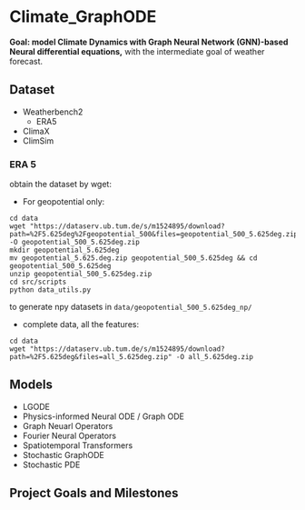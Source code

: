 # Climate_GraphODE

__Goal: model Climate Dynamics with Graph Neural Network (GNN)-based Neural differential equations,__ with the intermediate goal of weather forecast. 


## Dataset 
- Weatherbench2 
    - ERA5
- ClimaX
- ClimSim 

### ERA 5 

obtain the dataset by wget: 

- For geopotential only: 
```
cd data
wget "https://dataserv.ub.tum.de/s/m1524895/download?path=%2F5.625deg%2Fgeopotential_500&files=geopotential_500_5.625deg.zip" -O geopotential_500_5.625deg.zip
mkdir geopotential_5.625deg
mv geopotential_5.625.deg.zip geopotential_500_5.625deg && cd geopotential_500_5.625deg
unzip geopotential_500_5.625deg.zip 
cd src/scripts
python data_utils.py 
```
to generate npy datasets in `data/geopotential_500_5.625deg_np/` 


- complete data, all the features:
```
cd data
wget "https://dataserv.ub.tum.de/s/m1524895/download?path=%2F5.625deg&files=all_5.625deg.zip" -O all_5.625deg.zip
```



## Models 
- LGODE 
- Physics-informed Neural ODE / Graph ODE 
- Graph Neuarl Operators 
- Fourier Neural Operators 
- Spatiotemporal Transformers 
- Stochastic GraphODE 
- Stochastic PDE 

## Project Goals and Milestones 